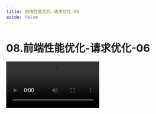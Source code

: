 ```yaml
---
title: 前端性能优化-请求优化-06
aside: false
---
```


# 08.前端性能优化-请求优化-06

<video autoplay src="http://qn.chinavanes.com/interview/performance/08.前端性能优化-请求优化-06.mp4" controls controlsList="nodownload" width="50%"/>

